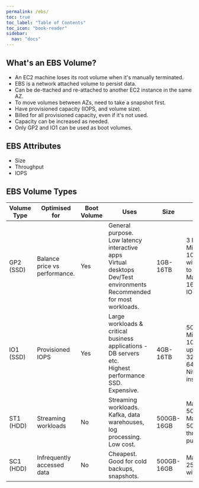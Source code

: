 ```yaml
---
permalink: /ebs/
toc: true
toc_label: "Table of Contents"
toc_icon: "book-reader"
sidebar:
  nav: "docs"
---
```


## What's an EBS Volume?

- An EC2 machine loses its root volume when it's manually terminated.
- EBS is a network attached volume to persist data.
- Can be de-ttached and re-attached to another EC2 instance in the same AZ.
- To move volumes between AZs, need to take a snapshot first.
- Have provisioned capacity (IOPS, and volume size).
- Billed for all provisioned capacity, even if it's not used.
- Capacity can be increased as needed.
- Only GP2 and IO1 can be used as boot volumes.

## EBS Attributes

- Size
- Throughput
- IOPS

## EBS Volume Types

| Volume Type | Optimised for                 | Boot Volume | Uses                                                                                                                                  | Size       | IOPS                                                                       |
|-------------|-------------------------------|-------------|---------------------------------------------------------------------------------------------------------------------------------------|------------|----------------------------------------------------------------------------|
| GP2 (SSD)   | Balance price vs performance. | Yes         | General purpose.<br/>Low latency interactive apps<br/>Virtual desktops<br/>Dev/Test environments<br/>Recommended for most workloads.  | 1GB-16TB   | 3 IOPS/TB<br/>Minimum 100 IOPS with burst to 3000. Maximum 16,000 IOPS.    |
| IO1 (SSD)   | Provisioned IOPS              | Yes         | Large workloads & critical business applications - DB servers etc.<br/>Highest performance SSD.<br/>Expensive.                        | 4GB-16TB   | 50IOPS/GB<br/>Minimum 100 IOPS, upto 32,000. Or 64,00 with Nitro instance. |
| ST1 (HDD)   | Streaming workloads           | No          | Streaming workloads. Kafka, data warehouses, log processing. Low cost.                                                                | 500GB-16GB | Maximum 500 IOPS<br/>Maximum 500MB/sec through-put.                        |
| SC1 (HDD)   | Infrequently accessed data    | No          | Cheapest. Good for cold backups, snapshots.                                                                                           | 500GB-16GB | Maximum 250GB/sec with burst.                                              |
